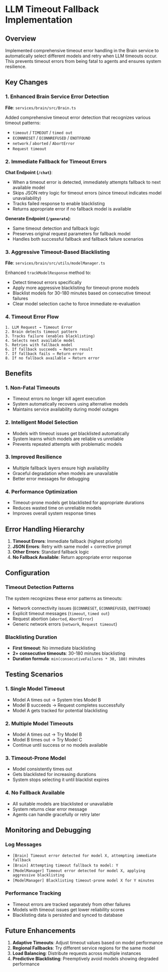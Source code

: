 # LLM Timeout Fallback Implementation

## Overview

Implemented comprehensive timeout error handling in the Brain service to automatically select different models and retry when LLM timeouts occur. This prevents timeout errors from being fatal to agents and ensures system resilience.

## Key Changes

### 1. Enhanced Brain Service Error Detection

**File**: `services/brain/src/Brain.ts`

Added comprehensive timeout error detection that recognizes various timeout patterns:
- `timeout` / `TIMEOUT` / `timed out`
- `ECONNRESET` / `ECONNREFUSED` / `ENOTFOUND`
- `network` / `aborted` / `AbortError`
- `Request timeout`

### 2. Immediate Fallback for Timeout Errors

**Chat Endpoint (`/chat`)**:
- When a timeout error is detected, immediately attempts fallback to next available model
- Skips JSON retry logic for timeout errors (since timeout indicates model unavailability)
- Tracks failed response to enable blacklisting
- Returns appropriate error if no fallback model is available

**Generate Endpoint (`/generate`)**:
- Same timeout detection and fallback logic
- Preserves original request parameters for fallback model
- Handles both successful fallback and fallback failure scenarios

### 3. Aggressive Timeout-Based Blacklisting

**File**: `services/brain/src/utils/modelManager.ts`

Enhanced `trackModelResponse` method to:
- Detect timeout errors specifically
- Apply more aggressive blacklisting for timeout-prone models
- Blacklist models for 30-180 minutes based on consecutive timeout failures
- Clear model selection cache to force immediate re-evaluation

### 4. Timeout Error Flow

```
1. LLM Request → Timeout Error
2. Brain detects timeout pattern
3. Tracks failure (enables blacklisting)
4. Selects next available model
5. Retries with fallback model
6. If fallback succeeds → Return result
7. If fallback fails → Return error
8. If no fallback available → Return error
```

## Benefits

### 1. **Non-Fatal Timeouts**
- Timeout errors no longer kill agent execution
- System automatically recovers using alternative models
- Maintains service availability during model outages

### 2. **Intelligent Model Selection**
- Models with timeout issues get blacklisted automatically
- System learns which models are reliable vs unreliable
- Prevents repeated attempts with problematic models

### 3. **Improved Resilience**
- Multiple fallback layers ensure high availability
- Graceful degradation when models are unavailable
- Better error messages for debugging

### 4. **Performance Optimization**
- Timeout-prone models get blacklisted for appropriate durations
- Reduces wasted time on unreliable models
- Improves overall system response times

## Error Handling Hierarchy

1. **Timeout Errors**: Immediate fallback (highest priority)
2. **JSON Errors**: Retry with same model + corrective prompt
3. **Other Errors**: Standard fallback logic
4. **No Fallback Available**: Return appropriate error response

## Configuration

### Timeout Detection Patterns
The system recognizes these error patterns as timeouts:
- Network connectivity issues (`ECONNRESET`, `ECONNREFUSED`, `ENOTFOUND`)
- Explicit timeout messages (`timeout`, `timed out`)
- Request abortion (`aborted`, `AbortError`)
- Generic network errors (`network`, `Request timeout`)

### Blacklisting Duration
- **First timeout**: No immediate blacklisting
- **2+ consecutive timeouts**: 30-180 minutes blacklisting
- **Duration formula**: `min(consecutiveFailures * 30, 180)` minutes

## Testing Scenarios

### 1. **Single Model Timeout**
- Model A times out → System tries Model B
- Model B succeeds → Request completes successfully
- Model A gets tracked for potential blacklisting

### 2. **Multiple Model Timeouts**
- Model A times out → Try Model B
- Model B times out → Try Model C
- Continue until success or no models available

### 3. **Timeout-Prone Model**
- Model consistently times out
- Gets blacklisted for increasing durations
- System stops selecting it until blacklist expires

### 4. **No Fallback Available**
- All suitable models are blacklisted or unavailable
- System returns clear error message
- Agents can handle gracefully or retry later

## Monitoring and Debugging

### Log Messages
- `[Brain] Timeout error detected for model X, attempting immediate fallback`
- `[Brain] Attempting timeout fallback to model: Y`
- `[ModelManager] Timeout error detected for model X, applying aggressive blacklisting`
- `[ModelManager] Blacklisting timeout-prone model X for Y minutes`

### Performance Tracking
- Timeout errors are tracked separately from other failures
- Models with timeout issues get lower reliability scores
- Blacklisting data is persisted and synced to database

## Future Enhancements

1. **Adaptive Timeouts**: Adjust timeout values based on model performance
2. **Regional Fallbacks**: Try different service regions for the same model
3. **Load Balancing**: Distribute requests across multiple instances
4. **Predictive Blacklisting**: Preemptively avoid models showing degraded performance
